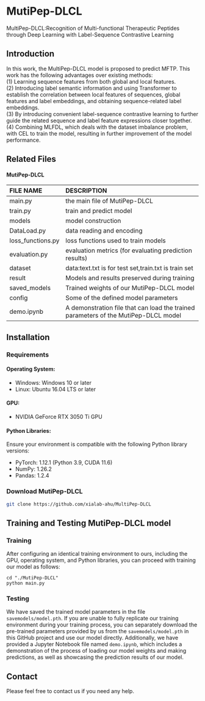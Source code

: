 # MutiPep-DLCL
MultiPep-DLCL:Recognition of Multi-functional Therapeutic Peptides through Deep Learning with Label-Sequence Contrastive Learning


## Introduction
In this work, the MultiPep-DLCL model is proposed to predict MFTP. This work has the following advantages over existing methods:  
(1) Learning sequence features from both global and local features.<br />
(2) Introducing label semantic information and using Transformer to establish the correlation between local features of sequences, global features and label embeddings, and obtaining sequence-related label embeddings.<br />(3) By introducing convenient label-sequence contrastive learning to further guide the related sequence and label feature expressions closer together.<br />
(4) Combining MLFDL, which deals with the dataset imbalance problem, with CEL to train the model, resulting in further improvement of the model performance.<br />

## Related Files

#### MutiPep-DLCL

| FILE NAME         | DESCRIPTION                                            |
|:------------------|:-------------------------------------------------------|
| main.py           | the main file of MutiPep-DLCL               |
| train.py          | train and predict model                                |
| models            | model construction                                     |
| DataLoad.py       | data reading and encoding                              |
| loss_functions.py | loss functions used to train models                    |
| evaluation.py     | evaluation metrics (for evaluating prediction results) |
| dataset           | data:text.txt is for test set,train.txt is train set   |
| result            | Models and results preserved during training         |
| saved_models      | Trained weights of our MutiPep-DLCL model              |
| config            | Some of the defined model parameters                   |
| demo.ipynb        | A demonstration file that can load the trained parameters of the MutiPep-DLCL model  |



## Installation

### Requirements

#### Operating System:
- Windows: Windows 10 or later
- Linux: Ubuntu 16.04 LTS or later

#### GPU:
- NVIDIA GeForce RTX 3050 Ti GPU

#### Python Libraries:
Ensure your environment is compatible with the following Python library versions:
- PyTorch: 1.12.1 (Python 3.9, CUDA 11.6)
- NumPy: 1.26.2
- Pandas: 1.2.4

### Download MutiPep-DLCL
```bash
git clone https://github.com/xialab-ahu/MultiPep-DLCL
  ```
## Training and Testing MutiPep-DLCL model
### Training
After configuring an identical training environment to ours, including the GPU, operating system, and Python libraries, you can proceed with training our model as follows:
```shell
cd "./MutiPep-DLCL"
python main.py
```

### Testing
We have saved the trained model parameters in the file `savemodels/model.pth`. If you are unable to fully replicate our training environment during your training process, you can separately download the pre-trained parameters provided by us from the `savemodels/model.pth` in this GitHub project and use our model directly. Additionally, we have provided a Jupyter Notebook file named `demo.ipynb`, which includes a demonstration of the process of loading our model weights and making predictions, as well as showcasing the prediction results of our model.

## Contact
Please feel free to contact us if you need any help.

